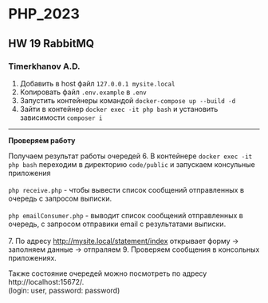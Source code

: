 # PHP_2023 
## HW 19 RabbitMQ
### Timerkhanov A.D.

1. Добавить в host файл `127.0.0.1 mysite.local`
2. Копировать файл `.env.example` в `.env`
3. Запустить контейнеры командой `docker-compose up --build -d`
4. Зайти в контейнер `docker exec -it php bash` и установить зависимости `composer i`
---
**Проверяем работу**

Получаем результат работы очередей
6.  В контейнере `docker exec -it php bash` переходим в директорию `code/public` и запускаем консульные приложения<br><br>
`php receive.php` - чтобы вывести список сообщений отправленных в очередь с запросом выписки.<br><br>
`php emailConsumer.php` - выводит список сообщений отправленных в очередь, с запросом отправики email
   с результатами выписки.<br><br>
7. По адресу http://mysite.local/statement/index открывает форму -> заполняем данные -> отпраляем
9. Проверяем сообщения в консольных приложениях.

Также состояние очередей можно посмотреть по адресу http://localhost:15672/. <br>
(login: user, password: password)